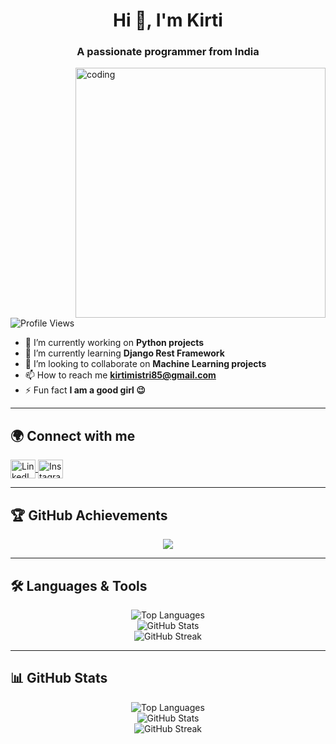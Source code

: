 <h1 align="center">Hi 👋, I'm Kirti</h1>
<h3 align="center">A passionate programmer from India</h3>

<img align="right" alt="coding" width="400" src="https://i.pinimg.com/originals/8b/d8/cf/8bd8cfe793890385deca7eab7df5c329.gif">

<p align="left"> 
  <img src="https://komarev.com/ghpvc/?username=kirtimistri&label=Profile%20views&color=0e75b6&style=flat" alt="Profile Views" /> 
</p>

- 🔭 I’m currently working on **Python projects**  
- 🌱 I’m currently learning **Django Rest Framework**  
- 👯 I’m looking to collaborate on **Machine Learning projects**  
- 📫 How to reach me **kirtimistri85@gmail.com**  
- ⚡ Fun fact **I am a good girl 😉**  

---

## 🌍 **Connect with me**  
<p align="left">
  <a href="https://linkedin.com/in/kirti-mistri" target="blank">
    <img align="center" src="https://raw.githubusercontent.com/rahuldkjain/github-profile-readme-generator/master/src/images/icons/Social/linked-in-alt.svg" alt="LinkedIn" height="30" width="40" />
  </a>
  <a href="https://instagram.com/kirti_8652" target="blank">
    <img align="center" src="https://raw.githubusercontent.com/rahuldkjain/github-profile-readme-generator/master/src/images/icons/Social/instagram.svg" alt="Instagram" height="30" width="40" />
  </a>
</p>

---

## 🏆 **GitHub Achievements**
<p align="center">
  <img src="https://github-profile-trophy.vercel.app/?username=kirtimistri&theme=radical&no-frame=true" />
</p>

---

## 🛠️ **Languages & Tools**  
<p align="center">
  <img src="https://github-readme-stats-sigma-five.vercel.app/api/top-langs?username=kirtimistri&show_icons=true&locale=en&layout=compact" alt="Top Languages" />
  <br/>
  <img src="https://github-readme-stats-sigma-five.vercel.app/api?username=kirtimistri&show_icons=true&locale=en" alt="GitHub Stats" />
  <br/>
  <img src="https://streak-stats.demolab.com/?user=kirtimistri&theme=radical" alt="GitHub Streak" />
</p>

---

## 📊 **GitHub Stats**
<p align="center">
  <img src="https://github-readme-stats.vercel.app/api/top-langs?username=kirtimistri&show_icons=true&locale=en&layout=compact" alt="Top Languages" />
  <br/>
  <img src="https://github-readme-stats.vercel.app/api?username=kirtimistri&show_icons=true&locale=en" alt="GitHub Stats" />
  <br/>
  <img src="https://github-readme-streak-stats.herokuapp.com/?user=kirtimistri&" alt="GitHub Streak" />
</p>
